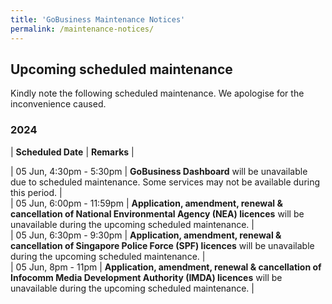 ```yaml
---
title: 'GoBusiness Maintenance Notices'
permalink: /maintenance-notices/
---
```


## Upcoming scheduled maintenance

Kindly note the following scheduled maintenance. We apologise for the inconvenience caused.

### 2024 

| **Scheduled Date** | **Remarks** |  


| 05 Jun, 4:30pm - 5:30pm | **GoBusiness Dashboard** will be unavailable due to scheduled maintenance. Some services may not be available during this period. |  
| 05 Jun, 6:00pm - 11:59pm | **Application, amendment, renewal & cancellation of National Environmental Agency (NEA) licences** will be unavailable during the upcoming scheduled maintenance. |    
| 05 Jun, 6:30pm - 9:30pm | **Application, amendment, renewal & cancellation of Singapore Police Force (SPF) licences** will be unavailable during the upcoming scheduled maintenance. |     
| 05 Jun, 8pm - 11pm | **Application, amendment, renewal & cancellation of Infocomm Media Development Authority (IMDA) licences** will be unavailable during the upcoming scheduled maintenance. | 

   

<script src="/jquery/jquery.min.js"></script> <script src="/jquery/resize-tables.js"></script>
